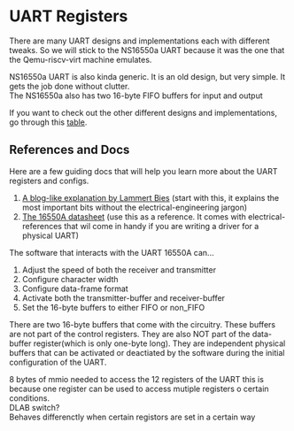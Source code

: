 # UART Registers  

There are many UART designs and implementations each with different tweaks. So we will stick to the NS16550a UART because it was the one that the Qemu-riscv-virt machine emulates.  

NS16550a UART is also kinda generic. It is an old design, but very simple. It gets the job done without clutter.  
The NS16550a also has two 16-byte FIFO buffers for input and output  

If you want to check out the other different designs and implementations, go through this [table][other_uart_designs_and_implementations].  

## References and Docs
Here are a few guiding docs that will help you learn more about the UART registers and configs.  
1. [A blog-like explanation by Lammert Bies][simple-uart-blog] (start with this, it explains the most important bits without the electrical-engineering jargon)
2. [The 16550A datasheet][the-16550A-datasheet] (use this as a reference. It comes with electrical-references that wil come in handy if you are writing a driver for a physical UART)


The software that interacts with the UART 16550A can...
1. Adjust the speed of both the receiver and transmitter
2. Configure character width
3. Configure data-frame format
4. Activate both the transmitter-buffer and receiver-buffer
5. Set the 16-byte buffers to either FIFO or non_FIFO


There are two 16-byte buffers that come with the circuitry. These buffers are not part of the control registers. They are also NOT part of the data-buffer register(which is only one-byte long). They are independent physical buffers that can be activated or deactiated by the software during the initial configuration of the UART.  



[other_uart_designs_and_implementations]: https://en.wikipedia.org/wiki/Universal_asynchronous_receiver-transmitter#UART_models  
[simple-uart-blog]: https://www.lammertbies.nl/comm/info/serial-uart  
[the-16550A-datasheet]: http://caro.su/msx/ocm_de1/16550.pdf


8 bytes of mmio needed to access the 12 registers of the UART this is because one register can be used to access mutiple registers o certain conditions.   
DLAB switch?  
Behaves differenctly when certain registors are set in a certain way
